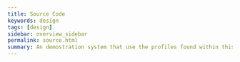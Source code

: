 ```yaml
---
title: Source Code
keywords: design
tags: [design]
sidebar: overview_sidebar
permalink: source.html
summary: An demostration system that use the profiles found within this FHIR Implementers Pack.
---
```



